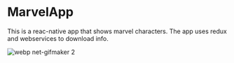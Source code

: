 # MarvelApp
This is a reac-native app that shows marvel characters. The app uses redux and webservices to download info. 

![webp net-gifmaker 2](https://user-images.githubusercontent.com/14358318/34654759-76e28b1a-f400-11e7-9b8b-af1bffa7911b.gif)
